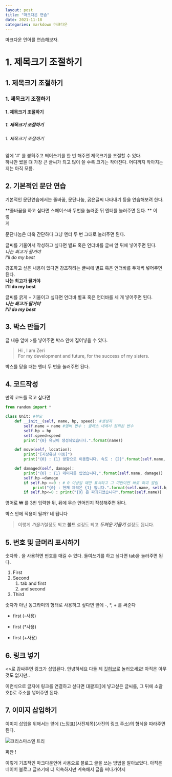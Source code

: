 ```yaml
---
layout: post
title: "마크다운 연습"
date: 2021-11-18 
categories: markdown 마크다운
---
```

마크다운 언어를 연습해보자.

# 1. 제목크기 조절하기
## 1. 제목크기 조절하기
### 1. 제목크기 조절하기
#### 1. 제목크기 조절하기
##### 1. 제목크기 조절하기
###### 1. 제목크기 조절하기  

앞에 '#' 를 붙혀주고 띄어쓰기를 한 번 해주면 제목크기를 조절할 수 있다.  
하나만 썼을 떄 가장 큰 글씨가 되고 많이 쓸 수록 크기는 작아진다. 어디까지 작아지는지는 아직 모름.  

## 2. 기본적인 문단 연습

기본적인 문단연습에서는 줄바꿈, 문단나눔, 굵은글씨 나타내기 등을 연습해보려 한다.

**줄바꿈을 하고 싶다면 스페이스바 두번을 눌러준 뒤 엔터를 눌러주면 된다. ** 
이  
렇  
게

문단나눔은 더욱 간단하다 그냥 엔터 두 번 그대로 눌러주면 된다.


글씨를 기울여서 작성하고 싶다면 별표 혹은 언더바를 글씨 앞 뒤에 넣어주면 된다.  
*나는 최고가 될거야*  
_I'll do my best_


강조하고 싶은 내용이 있다면 강조하려는 글씨에 별표 혹은 언더바를 두개씩 넣어주면 된다.  
**나는 최고가 될거야**  
__I'll do my best__

글씨를 굵게 + 기울이고 싶다면 언더바 별표 혹은 언더바를 세 개 넣어주면 된다.  
***나는 최고가 될거야***  
___I'll do my best___


## 3. 박스 만들기
글 내용 앞에 >를 넣어주면 박스 안에 집어넣을 수 있다.  
>Hi , I am Zeri  
For my development and future, for the success of my sisters.

박스를 닫을 때는 엔터 두 번을 눌러주면 된다.

## 4. 코드작성

만약 코드를 적고 싶다면
```python
from random import *

class Unit: #부모
    def __init__(self, name, hp, speed): #생성자
        self.name = name #멤버 변수 : 클래스 내에서 정의된 변수
        self.hp = hp
        self.speed=speed
        print("{0} 유닛이 생성되었습니다.".format(name))

    def move(self, location):
        print("[지상유닛 이동]")
        print("{0} : {1} 방향으로 이동합니다. 속도 : {2}".format(self.name, location, self.speed))

    def damaged(self, damage):
        print("{0} : {1} 데미지를 입었습니다,".format(self.name, damage))
        self.hp-=damage
        if self.hp >=0 : # 0 이상일 때만 표시하고 그 미만이면 바로 파괴 알림
            print("{0} : 현재 체력은 {1} 입니다.".format(self.name, self.hp))
        if self.hp<=0 : print("{0} 은 파괴되었습니다".format(self.name)) 
```

영어로 ₩ 를 3번 입력한 뒤, 뒤에 무슨 언어인지 작성해주면 된다. 

박스 안에 적용이 될까? 네 됩니다  
>이렇게 *기울기*설정도 되고 **볼드** 설정도 되고 ***두꺼운 기울기*** 설정도 됩니다.


## 5. 번호 및 글머리 표시하기

숫자와 . 을 사용하면 번호를 매길 수 있다. 들여쓰기를 하고 싶다면 tab을 눌러주면 된다.

1. First
2. Second
    1. tab and first
    2. and second
3. Third

숫자가 아닌 동그라미의 형태로 사용하고 싶다면 앞에 -, *, + 를 써준다

- first (-사용)
* first (*사용)
+ first (+사용)
  


## 6. 링크 넣기

<>로 감싸주면 링크가 삽입된다.
안녕하세요 다들 제 [깃허브](https://github.com/jyejyes)로 놀러오세요! 아직은 아무것도 없지만..

이런식으로 글자에 링크를 연결하고 싶다면 대괄호[]에 넣고싶은 글씨를, 그 뒤에 소괄호()로 주소를 넣어주면 된다.


## 7. 이미지 삽입하기

이미지 삽입을 위해서는 앞에 (느낌표)[사진제목](사진의 링크 주소)의 형식을 따라주면 된다.

![크리스마스엔 트리](https://search.pstatic.net/common/?src=http%3A%2F%2Fblogfiles.naver.net%2F20151208_122%2Femrwn7_1449536483661rYeYB_JPEG%2FP20151202_071446000_D716EA63-5BFA-406D-B861-9DD3EE4AF9B8.JPG&type=sc960_832)

짜잔 !

이렇게 기초적인 마크다운언어 사용으로 블로그 글을 쓰는 방법을 알아보았다.
아직은 네이버 블로그 글쓰기에 더 익숙하지만 계속해서 글을 써나가야지